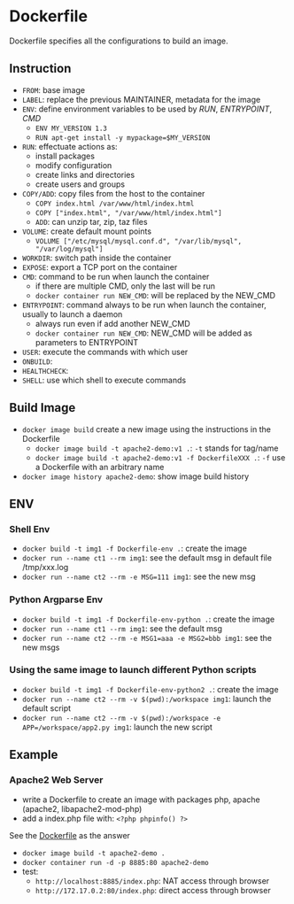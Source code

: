 # Dockerfile
Dockerfile specifies all the configurations to build an image.


## Instruction
- `FROM`: base image
- `LABEL`: replace the previous MAINTAINER, metadata for the image
- `ENV`: define environment variables to be used by *RUN*, *ENTRYPOINT*, *CMD*
  - `ENV MY_VERSION 1.3`
  - `RUN apt-get install -y mypackage=$MY_VERSION`
- `RUN`: effectuate actions as:  
  - install packages
  - modify configuration
  - create links and directories
  - create users and groups
- `COPY/ADD`: copy files from the host to the container
  - `COPY index.html /var/www/html/index.html`
  - `COPY ["index.html", "/var/www/html/index.html"]`
  - `ADD`: can unzip tar, zip, taz files
- `VOLUME`: create default mount points
  - `VOLUME ["/etc/mysql/mysql.conf.d", "/var/lib/mysql", "/var/log/mysql"]`
- `WORKDIR`: switch path inside the container
- `EXPOSE`: export a TCP port on the container
- `CMD`: command to be run when launch the container
  - if there are multiple CMD, only the last will be run 
  - `docker container run NEW_CMD`: will be replaced by the NEW_CMD
- `ENTRYPOINT`: command always to be run when launch the container, usually to launch a daemon 
  - always run even if add another NEW_CMD
  - `docker container run NEW_CMD`: NEW_CMD will be added as parameters to ENTRYPOINT
- `USER`: execute the commands with which user
- `ONBUILD`:
- `HEALTHCHECK`: 
- `SHELL`: use which shell to execute commands


## Build Image
- `docker image build` create a new image using the instructions in the Dockerfile
  - `docker image build -t apache2-demo:v1 .`: `-t` stands for tag/name 
  - `docker image build -t apache2-demo:v1 -f DockerfileXXX .`: `-f` use a Dockerfile with an arbitrary name
- `docker image history apache2-demo`: show image build history 


## ENV
### Shell Env
- `docker build -t img1 -f Dockerfile-env .`: create the image
- `docker run --name ct1 --rm img1`: see the default msg in default file /tmp/xxx.log
- `docker run --name ct2 --rm -e MSG=111 img1`: see the new msg

### Python Argparse Env
- `docker build -t img1 -f Dockerfile-env-python .`: create the image
- `docker run --name ct1 --rm img1`: see the default msg
- `docker run --name ct2 --rm -e MSG1=aaa -e MSG2=bbb img1`: see the new msgs

### Using the same image to launch different Python scripts
- `docker build -t img1 -f Dockerfile-env-python2 .`: create the image
- `docker run --name ct2 --rm -v $(pwd):/workspace img1`: launch the default script
- `docker run --name ct2 --rm -v $(pwd):/workspace -e APP=/workspace/app2.py img1`: launch the new script


## Example
### Apache2 Web Server
- write a Dockerfile to create an image with packages php, apache (apache2, libapache2-mod-php)
- add a index.php file with: `<?php phpinfo() ?>`

See the [Dockerfile](Dockerfile) as the answer
- `docker image build -t apache2-demo .`
- `docker container run -d -p 8885:80 apache2-demo`
- test: 
  - `http://localhost:8885/index.php`: NAT access through browser
  - `http://172.17.0.2:80/index.php`: direct access through browser

